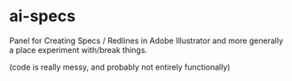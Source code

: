 # ai-specs
Panel for Creating Specs / Redlines in Adobe Illustrator and more generally a place experiment with/break things.

(code is really messy, and probably not entirely functionally)
